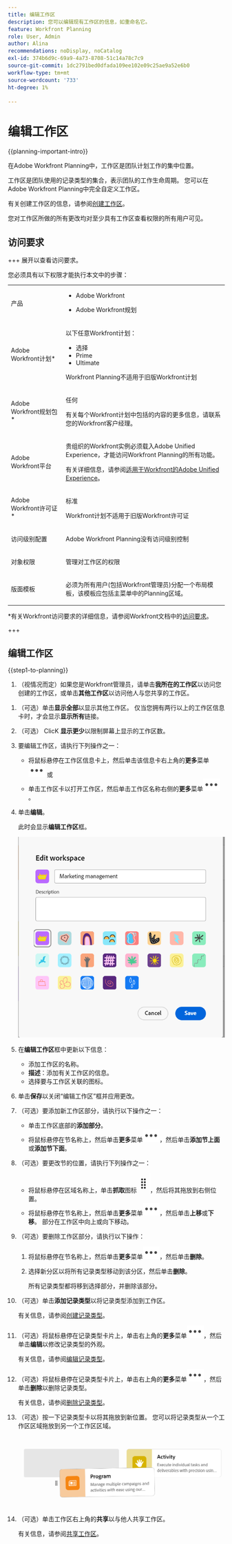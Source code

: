 ```yaml
---
title: 编辑工作区
description: 您可以编辑现有工作区的信息，如重命名它。
feature: Workfront Planning
role: User, Admin
author: Alina
recommendations: noDisplay, noCatalog
exl-id: 374b6d9c-69a9-4a73-8708-51c14a78c7c9
source-git-commit: 1dc2791bed0dfada109ee102e09c25ae9a52e6b0
workflow-type: tm+mt
source-wordcount: '733'
ht-degree: 1%

---
```



# 编辑工作区

<!--<span class="preview">The information on this page refers to functionality not yet generally available. It is available only in the Preview environment for all customers. After the monthly releases to Production, the same features are also available in the Production environment for customers who enabled fast releases. </span>   

<span class="preview">For information about fast releases, see [Enable or disable fast releases for your organization](/help/quicksilver/administration-and-setup/set-up-workfront/configure-system-defaults/enable-fast-release-process.md). </span>-->

{{planning-important-intro}}

在Adobe Workfront Planning中，工作区是团队计划工作的集中位置。

工作区是团队使用的记录类型的集合，表示团队的工作生命周期。 您可以在Adobe Workfront Planning中完全自定义工作区。

有关创建工作区的信息，请参阅[创建工作区](/help/quicksilver/planning/architecture/create-workspaces.md)。

您对工作区所做的所有更改均对至少具有工作区查看权限的所有用户可见。

## 访问要求

+++ 展开以查看访问要求。

您必须具有以下权限才能执行本文中的步骤：

<table style="table-layout:auto"> 
<col> 
</col> 
<col> 
</col> 
<tbody> 
    <tr> 
<tr> 
<td> 
   <p> 产品</p> </td> 
   <td> 
   <ul><li><p> Adobe Workfront</p></li> 
   <li><p> Adobe Workfront规划<p></li></ul></td> 
  </tr>   
<tr> 
   <td role="rowheader"><p>Adobe Workfront计划*</p></td> 
   <td> 
<p>以下任意Workfront计划：</p> 
<ul><li>选择</li> 
<li>Prime</li> 
<li>Ultimate</li></ul> 
<p>Workfront Planning不适用于旧版Workfront计划</p> 
   </td> 
<tr> 
   <td role="rowheader"><p>Adobe Workfront规划包*</p></td> 
   <td> 
<p>任何 </p> 
<p>有关每个Workfront计划中包括的内容的更多信息，请联系您的Workfront客户经理。 </p> 
   </td> 
 <tr> 
   <td role="rowheader"><p>Adobe Workfront平台</p></td> 
   <td> 
<p>贵组织的Workfront实例必须载入Adobe Unified Experience，才能访问Workfront Planning的所有功能。</p> 
<p>有关详细信息，请参阅<a href="/help/quicksilver/workfront-basics/navigate-workfront/workfront-navigation/adobe-unified-experience.md">适用于Workfront的Adobe Unified Experience</a>。 </p> 
   </td> 
   </tr> 
  </tr> 
  <tr> 
   <td role="rowheader"><p>Adobe Workfront许可证*</p></td> 
   <td><p> 标准</p>
   <p>Workfront计划不适用于旧版Workfront许可证</p> 
  </td> 
  </tr> 
  <tr> 
   <td role="rowheader"><p>访问级别配置</p></td> 
   <td> <p>Adobe Workfront Planning没有访问级别控制</p>   
</td> 
  </tr> 
<tr> 
   <td role="rowheader"><p>对象权限</p></td> 
   <td>  <p>管理对工作区的权限 </p>   </td> 
  </tr> 
<tr> 
   <td role="rowheader"><p>版面模板</p></td> 
   <td> <p>必须为所有用户(包括Workfront管理员)分配一个布局模板，该模板应包括主菜单中的Planning区域。 </p> </td> 
  </tr> 
</tbody> 
</table>

*有关Workfront访问要求的详细信息，请参阅Workfront文档中的[访问要求](/help/quicksilver/administration-and-setup/add-users/access-levels-and-object-permissions/access-level-requirements-in-documentation.md)。

+++

<!--replace the layout template info in the table with this at release: 


<p>In the Production environment, all users including the System Administrators must be assigned to a layout template that includes the Planning areas.</p>
<p><span class="preview">In the Preview environment, Standard users and System Administrators have the Planning area enabled by default.</span></p>

-->

## 编辑工作区

{{step1-to-planning}}

1. （视情况而定）如果您是Workfront管理员，请单击&#x200B;**我所在的工作区**&#x200B;以访问您创建的工作区，或单击&#x200B;**其他工作区**&#x200B;以访问他人与您共享的工作区。

<!--***********Replace the steps from the next below till the "Update the following information in the Edit workspace box:" (but keep this last step)*******-->

1. （可选）单击&#x200B;**显示全部**&#x200B;以显示其他工作区。 仅当您拥有两行以上的工作区信息卡时，才会显示&#x200B;**显示所有**&#x200B;链接。
1. （可选） ClicK **显示更少**&#x200B;以限制屏幕上显示的工作区数。
1. 要编辑工作区，请执行下列操作之一：

   * 将鼠标悬停在工作区信息卡上，然后单击该信息卡右上角的&#x200B;**更多**&#x200B;菜单![更多](assets/more-menu.png)
或
   * 单击工作区卡以打开工作区，然后单击工作区名称右侧的&#x200B;**更多**&#x200B;菜单![更多](assets/more-menu.png)。
1. 单击&#x200B;**编辑**。

   此时会显示&#x200B;**编辑工作区**&#x200B;框。

   ![编辑工作区框](assets/edit-workspace-box.png)

1. 在&#x200B;**编辑工作区**&#x200B;框中更新以下信息：

   * 添加工作区的名称。<!--did they add a label for this field?-->
   * **描述**：添加有关工作区的信息。
   * 选择要与工作区关联的图标。

1. 单击&#x200B;**保存**&#x200B;以关闭“编辑工作区”框并应用更改。

1. （可选）要添加新工作区部分，请执行以下操作之一：

   * 单击工作区底部的&#x200B;**添加部分**。
   * 将鼠标悬停在节名称上，然后单击&#x200B;**更多**&#x200B;菜单![更多菜单](assets/more-menu.png)，然后单击&#x200B;**添加节上面**&#x200B;或&#x200B;**添加节下面**。

1. （可选）要更改节的位置，请执行下列操作之一：

   * 将鼠标悬停在区域名称上，单击&#x200B;**抓取**&#x200B;图标![抓取图标](assets/grab-icon.png)，然后将其拖放到右侧位置。
   * 将鼠标悬停在节名称上，然后单击&#x200B;**更多**&#x200B;菜单![更多菜单](assets/more-menu.png)，然后单击&#x200B;**上移**&#x200B;或&#x200B;**下移**。 部分在工作区中向上或向下移动。

1. （可选）要删除工作区部分，请执行以下操作：

   1. 将鼠标悬停在节名称上，然后单击&#x200B;**更多**&#x200B;菜单![更多菜单](assets/more-menu.png)，然后单击&#x200B;**删除**。<!--add screen shot when UI is final?-->
   1. 选择新分区以将所有记录类型移动到该分区，然后单击&#x200B;**删除**。<!--check the button name; logged a bug to change it to "Delete" from "Delete section".-->

      所有记录类型都将移到选择部分，并删除该部分。

1. （可选）单击&#x200B;**添加记录类型**&#x200B;以将记录类型添加到工作区。

   有关信息，请参阅[创建记录类型](/help/quicksilver/planning/architecture/create-record-types.md)。

1. （可选）将鼠标悬停在记录类型卡片上，单击右上角的&#x200B;**更多**&#x200B;菜单![更多](assets/more-menu.png)，然后单击&#x200B;**编辑**&#x200B;以修改记录类型的外观。

   有关信息，请参阅[编辑记录类型](/help/quicksilver/planning/architecture/edit-record-types.md)。

1. （可选）将鼠标悬停在记录类型卡片上，单击右上角的&#x200B;**更多**&#x200B;菜单![更多](assets/more-menu.png)，然后单击&#x200B;**删除**&#x200B;以删除记录类型。

   有关信息，请参阅[删除记录类型](/help/quicksilver/planning/architecture/delete-record-types.md)。

1. （可选）按一下记录类型卡以将其拖放到新位置。 您可以将记录类型从一个工作区区域拖放到另一个工作区区域。

   ![在工作区中拖放记录类型](assets/drag-and-drop-record-types-in-a-workspace.png)

1. （可选）单击工作区右上角的&#x200B;**共享**&#x200B;以与他人共享工作区。

   有关信息，请参阅[共享工作区](/help/quicksilver/planning/access/share-workspaces.md)。
